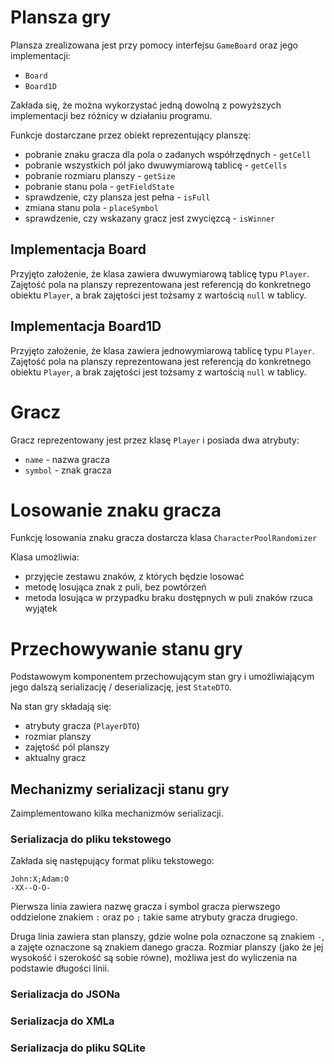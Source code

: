 # Plansza gry

Plansza zrealizowana jest przy pomocy interfejsu `GameBoard` oraz jego implementacji:
- `Board`
- `Board1D`

Zakłada się, że można wykorzystać jedną dowolną z powyższych implementacji bez różnicy w działaniu programu.

Funkcje dostarczane przez obiekt reprezentujący planszę:
- pobranie znaku gracza dla pola o zadanych współrzędnych - `getCell`
- pobranie wszystkich pól jako dwuwymiarową tablicę - `getCells`
- pobranie rozmiaru planszy - `getSize`
- pobranie stanu pola - `getFieldState`
- sprawdzenie, czy plansza jest pełna - `isFull`
- zmiana stanu pola - `placeSymbol`
- sprawdzenie, czy wskazany gracz jest zwycięzcą - `isWinner`

## Implementacja Board

Przyjęto założenie, że klasa zawiera dwuwymiarową tablicę typu `Player`. Zajętość pola na planszy reprezentowana jest referencją do konkretnego obiektu `Player`, a brak zajętości jest tożsamy z wartością `null` w tablicy.

## Implementacja Board1D

Przyjęto założenie, że klasa zawiera jednowymiarową tablicę typu `Player`. Zajętość pola na planszy reprezentowana jest referencją do konkretnego obiektu `Player`, a brak zajętości jest tożsamy z wartością `null` w tablicy.

# Gracz

Gracz reprezentowany jest przez klasę `Player` i posiada dwa atrybuty:
- `name` - nazwa gracza
- `symbol` - znak gracza

# Losowanie znaku gracza

Funkcję losowania znaku gracza dostarcza klasa `CharacterPoolRandomizer`

Klasa umożliwia:
- przyjęcie zestawu znaków, z których będzie losować
- metodę losująca znak z puli, bez powtórzeń
- metoda losująca w przypadku braku dostępnych w puli znaków rzuca wyjątek

# Przechowywanie stanu gry

Podstawowym komponentem przechowującym stan gry i umożliwiającym jego dalszą serializację / deserializację, jest `StateDTO`.

Na stan gry składają się:
- atrybuty gracza (`PlayerDTO`)
- rozmiar planszy
- zajętość pól planszy
- aktualny gracz

## Mechanizmy serializacji stanu gry

Zaimplementowano kilka mechanizmów serializacji.

### Serializacja do pliku tekstowego

Zakłada się następujący format pliku tekstowego:

```text
John:X;Adam:O
-XX--O-O-
```

Pierwsza linia zawiera nazwę gracza i symbol gracza pierwszego oddzielone znakiem `:` oraz po `;` takie same atrybuty gracza drugiego.

Druga linia zawiera stan planszy, gdzie wolne pola oznaczone są znakiem `-`, a zajęte oznaczone są znakiem danego gracza. Rozmiar planszy (jako że jej wysokość i szerokość są sobie równe), możliwa jest do wyliczenia na podstawie długości linii.

### Serializacja do JSONa

### Serializacja do XMLa

### Serializacja do pliku SQLite
